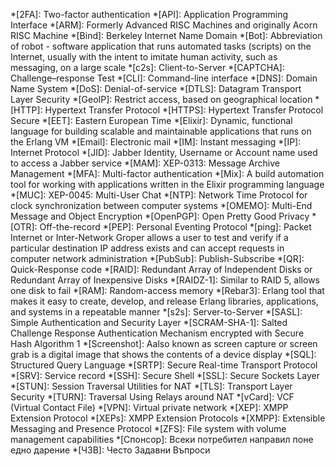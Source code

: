 *[2FA]: Two-factor authentication
*[API]: Application Programming Interface
*[ARM]: Formerly Advanced RISC Machines and originally Acorn RISC Machine
*[Bind]: Berkeley Internet Name Domain
*[Bot]: Abbreviation of robot - software application that runs automated tasks (scripts) on the Internet, usually with the intent to imitate human activity, such as messaging, on a large scale
*[c2s]: Client-to-Server
*[CAPTCHA]: Challenge–response Test
*[CLI]: Command-line interface
*[DNS]: Domain Name System
*[DoS]: Denial-of-service
*[DTLS]: Datagram Transport Layer Security
*[GeoIP]: Restrict access, based on geographical location
*[HTTP]: Hypertext Transfer Protocol
*[HTTPS]: Hypertext Transfer Protocol Secure
*[EET]: Eastern European Time
*[Elixir]: Dynamic, functional language for building scalable and maintainable applications that runs on the Erlang VM
*[Email]: Electronic mail
*[IM]: Instant messaging
*[IP]:  Internet Protocol
*[JID]: Jabber Identity, Username or Account name used to access a Jabber service
*[MAM]: XEP-0313: Message Archive Management
*[MFA]: Multi-factor authentication
*[Mix]: A build automation tool for working with applications written in the Elixir programming language
*[MUC]: XEP-0045: Multi-User Chat
*[NTP]: Network Time Protocol for clock synchronization between computer systems
*[OMEMO]: Multi-End Message and Object Encryption
*[OpenPGP]: Open Pretty Good Privacy
*[OTR]: Off-the-record
*[PEP]: Personal Eventing Protocol
*[ping]: Packet Internet or Inter-Network Groper allows a user to test and verify if a particular destination IP address exists and can accept requests in computer network administration
*[PubSub]: Publish-Subscribe
*[QR]: Quick-Response code
*[RAID]: Redundant Array of Independent Disks or Redundant Array of Inexpensive Disks
*[RAIDZ-1]: Similar to RAID 5, allows one disk to fail
*[RAM]: Random-access memory
*[Rebar3]: Erlang tool that makes it easy to create, develop, and release Erlang libraries, applications, and systems in a repeatable manner
*[s2s]: Server-to-Server
*[SASL]: Simple Authentication and Security Layer
*[SCRAM-SHA-1]: Salted Challenge Response Authentication Mechanism encrypted with Secure Hash Algorithm 1
*[Screenshot]: Aalso known as screen capture or screen grab is a digital image that shows the contents of a device display
*[SQL]: Structured Query Language
*[SRTP]: Secure Real-time Transport Protocol
*[SRV]: Service record
*[SSH]: Secure Shell
*[SSL]: Secure Sockets Layer
*[STUN]: Session Traversal Utilities for NAT
*[TLS]: Transport Layer Security
*[TURN]: Traversal Using Relays around NAT
*[vCard]: VCF (Virtual Contact File)
*[VPN]: Virtual private network
*[XEP]: XMPP Extension Protocol
*[XEPs]: XMPP Extension Protocols
*[XMPP]: Extensible Messaging and Presence Protocol
*[ZFS]: File system with volume management capabilities
*[Спонсор]: Всеки потребител направил поне едно дарение
*[ЧЗВ]: Често Задавни Въпроси